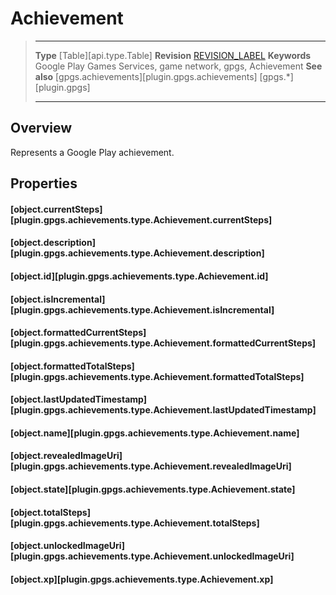 # Achievement

> --------------------- ------------------------------------------------------------------------------------------
> __Type__              [Table][api.type.Table]
> __Revision__          [REVISION_LABEL](REVISION_URL)
> __Keywords__          Google Play Games Services, game network, gpgs, Achievement
> __See also__          [gpgs.achievements][plugin.gpgs.achievements]
>                       [gpgs.*][plugin.gpgs]
> --------------------- ------------------------------------------------------------------------------------------

## Overview

Represents a Google Play achievement.

## Properties

#### [object.currentSteps][plugin.gpgs.achievements.type.Achievement.currentSteps]

#### [object.description][plugin.gpgs.achievements.type.Achievement.description]

#### [object.id][plugin.gpgs.achievements.type.Achievement.id]

#### [object.isIncremental][plugin.gpgs.achievements.type.Achievement.isIncremental]

#### [object.formattedCurrentSteps][plugin.gpgs.achievements.type.Achievement.formattedCurrentSteps]

#### [object.formattedTotalSteps][plugin.gpgs.achievements.type.Achievement.formattedTotalSteps]

#### [object.lastUpdatedTimestamp][plugin.gpgs.achievements.type.Achievement.lastUpdatedTimestamp]

#### [object.name][plugin.gpgs.achievements.type.Achievement.name]

#### [object.revealedImageUri][plugin.gpgs.achievements.type.Achievement.revealedImageUri]

#### [object.state][plugin.gpgs.achievements.type.Achievement.state]

#### [object.totalSteps][plugin.gpgs.achievements.type.Achievement.totalSteps]

#### [object.unlockedImageUri][plugin.gpgs.achievements.type.Achievement.unlockedImageUri]

#### [object.xp][plugin.gpgs.achievements.type.Achievement.xp]

